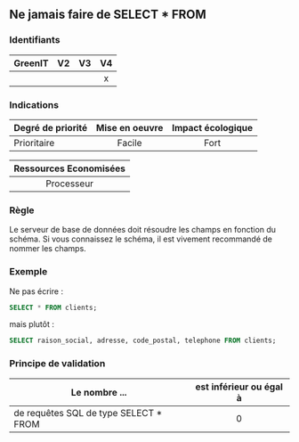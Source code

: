 ## Ne jamais faire de SELECT * FROM
### Identifiants

| GreenIT |  V2  |  V3  |  V4  |
|---------|:----:|:----:|:----:|
|      |   |   |  x   |

### Indications

| Degré de priorité |      Mise en oeuvre       |  Impact écologique    | 
|-------------------|:-------------------------:|:---------------------:|
|  Prioritaire      |  Facile                   |    Fort               | 


|Ressources Economisées                                      |
|:----------------------------------------------------------:|
|  Processeur  |

### Règle

Le serveur de base de données doit résoudre les champs en fonction du schéma. Si vous connaissez le schéma, il est vivement recommandé de nommer les champs.

### Exemple

Ne pas écrire :
```sql
SELECT * FROM clients;
```
mais plutôt :
```sql
SELECT raison_social, adresse, code_postal, telephone FROM clients;
```

### Principe de validation

| Le nombre ...     | est inférieur ou égal à   |  
|-------------------|:-------------------------:|
| de requêtes SQL de type SELECT * FROM  | 0  |
